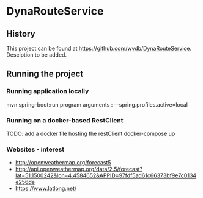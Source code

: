 # DynaRouteService

## History

This project can be found at https://github.com/wvdb/DynaRouteService.
Desciption to be added.

## Running the project

### Running application locally
mvn spring-boot:run
program arguments : --spring.profiles.active=local

### Running on a docker-based RestClient
TODO: add  a docker file hosting the restClient
docker-compose up

### Websites - interest
* http://openweathermap.org/forecast5
* http://api.openweathermap.org/data/2.5/forecast?lat=51.1500242&lon=4.4584652&APPID=97fdf5ad61c66373bf9e7c0134e256de
* https://www.latlong.net/
